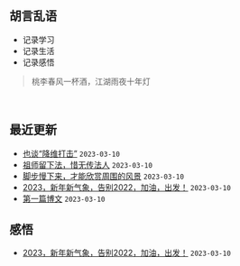 ## 胡言乱语
- 记录学习
- 记录生活
- 记录感悟

> 桃李春风一杯酒，江湖雨夜十年灯
<br/>

## 最近更新
- [也谈“降维打击”](https://github.com/xpblog/say-something/issues/5) `2023-03-10`
- [祖师留下法，惜无传法人](https://github.com/xpblog/say-something/issues/4) `2023-03-10`
- [脚步慢下来，才能欣赏周围的风景](https://github.com/xpblog/say-something/issues/3) `2023-03-10`
- [2023，新年新气象，告别2022，加油，出发！](https://github.com/xpblog/say-something/issues/2) `2023-03-10`
- [第一篇博文](https://github.com/xpblog/say-something/issues/1) `2023-03-10`
## 感悟
- [2023，新年新气象，告别2022，加油，出发！](https://github.com/xpblog/say-something/issues/2) `2023-03-10`
